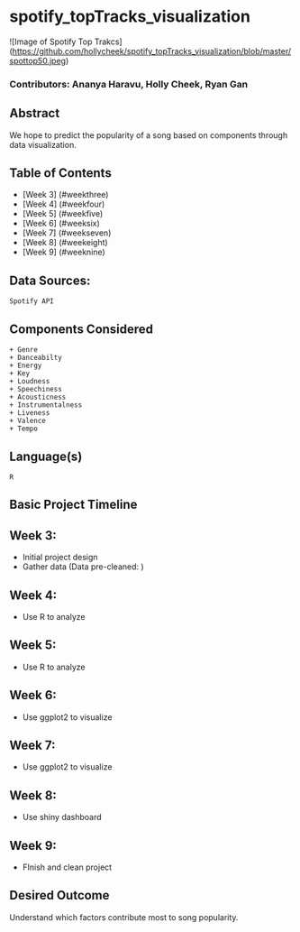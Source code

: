 # spotify_topTracks_visualization

![Image of Spotify Top Trakcs]
(https://github.com/hollycheek/spotify_topTracks_visualization/blob/master/spottop50.jpeg)

### Contributors: Ananya Haravu, Holly Cheek, Ryan Gan

## Abstract 

We hope to predict the popularity of a song based on components through data visualization.

## Table of Contents
* [Week 3] (#weekthree)
* [Week 4] (#weekfour)
* [Week 5] (#weekfive)
* [Week 6] (#weeksix)
* [Week 7] (#weekseven)
* [Week 8] (#weekeight)
* [Week 9] (#weeknine)

## Data Sources:
	Spotify API

## Components Considered
 	+ Genre
 	+ Danceabilty
 	+ Energy
 	+ Key
 	+ Loudness
 	+ Speechiness
 	+ Acousticness
 	+ Instrumentalness
 	+ Liveness
 	+ Valence
 	+ Tempo

 ## Language(s)
 	R

 ## Basic Project Timeline

## <a name='weekthree'></a>Week 3:
  + Initial project design
  + Gather data (Data pre-cleaned: )
  ## <a name='weekfour'></a>Week 4:
  + Use R to analyze
  ## <a name='weekfive'></a>Week 5:
  + Use R to analyze
  ## <a name='weeksix'></a>Week 6:
  + Use ggplot2 to visualize
  ## <a name='weekseven'></a>Week 7:
  + Use ggplot2 to visualize
  ## <a name='weekeight'></a>Week 8:
  + Use shiny dashboard
  ## <a name='weeknine'></a>Week 9:
  + FInish and clean project

  ## Desired Outcome

  Understand which factors contribute most to song popularity. 
